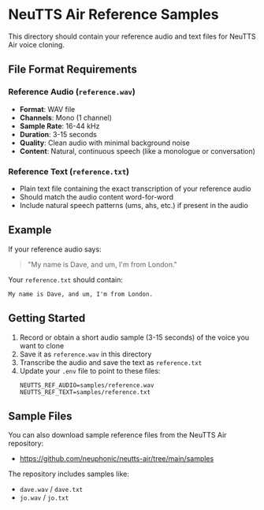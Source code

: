 # NeuTTS Air Reference Samples

This directory should contain your reference audio and text files for NeuTTS Air voice cloning.

## File Format Requirements

### Reference Audio (`reference.wav`)
- **Format**: WAV file
- **Channels**: Mono (1 channel)
- **Sample Rate**: 16-44 kHz
- **Duration**: 3-15 seconds
- **Quality**: Clean audio with minimal background noise
- **Content**: Natural, continuous speech (like a monologue or conversation)

### Reference Text (`reference.txt`)
- Plain text file containing the exact transcription of your reference audio
- Should match the audio content word-for-word
- Include natural speech patterns (ums, ahs, etc.) if present in the audio

## Example

If your reference audio says:
> "My name is Dave, and um, I'm from London."

Your `reference.txt` should contain:
```
My name is Dave, and um, I'm from London.
```

## Getting Started

1. Record or obtain a short audio sample (3-15 seconds) of the voice you want to clone
2. Save it as `reference.wav` in this directory
3. Transcribe the audio and save the text as `reference.txt`
4. Update your `.env` file to point to these files:
   ```
   NEUTTS_REF_AUDIO=samples/reference.wav
   NEUTTS_REF_TEXT=samples/reference.txt
   ```

## Sample Files

You can also download sample reference files from the NeuTTS Air repository:
- https://github.com/neuphonic/neutts-air/tree/main/samples

The repository includes samples like:
- `dave.wav` / `dave.txt`
- `jo.wav` / `jo.txt`
